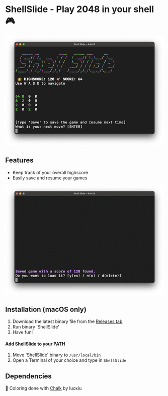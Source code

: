 # ShellSlide - Play 2048 in your shell 🎮
![The game](https://github.com/Tohr01/ShellSlide/blob/main/screenshots/main_game.png)

## Features
- Keep track of your overall highscore
- Easily save and resume your games

![Saving and resuming a game](https://github.com/Tohr01/ShellSlide/blob/main/screenshots/load_game.png)

## Installation (macOS only)
1. Download the latest binary file from the [Releases tab](https://github.com/Tohr01/ShellSlide/releases/tag/release)
2. Run binary 'ShellSlide'
3. Have fun!

#### Add ShellSlide to your PATH
1. Move 'ShellSlide' binary to ```/usr/local/bin```
2. Open a Terminal of your choice and type in ```ShellSlide```

## Dependencies
🌈 Coloring done with [Chalk](https://github.com/luoxiu/Chalk) by luoxiu
